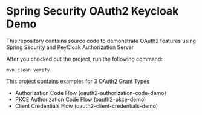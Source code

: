 # Spring Security OAuth2 Keycloak Demo

This repository contains source code to demonstrate OAuth2 features using Spring Security and KeyCloak Authorization Server

After you checked out the project, run the following command:

`mvn clean verify`

This project contains examples for 3 OAuth2 Grant Types

- Authorization Code Flow (oauth2-authorization-code-demo)
- PKCE Authorization Code Flow (oauth2-pkce-demo)
- Client Credentials Flow (oauth2-client-credentials-demo)
